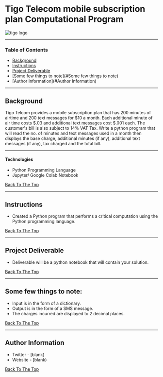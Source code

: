 # Tigo Telecom mobile subscription plan Computational Program

![tigo logo](https://user-images.githubusercontent.com/67068918/92004520-fc088100-ed4a-11ea-990b-d131ecc2dac4.png)

---

### Table of Contents

- [Background](#Background)
- [Instructions](#Instructions)
- [Project Deliverable](#Project-Deliverable)
- [Some few things to note](#Some few things to note)
- [Author Information](#Author Information)

---

## Background

Tigo Telcom provides a mobile subscription plan that has 200 minutes of airtime and 200 text messages for $10 a month. Each additional minute of air time costs $.03 and additional text messages cost $.001 each. The customer's bill is also subject to 14% VAT Tax. Write a python program that will read the no. of minutes and text messages used in a month then displays the base charge, additional minutes (if any), additional text messages (if any), tax charged and the total bill. 

---

#### Technologies

- Python Programming Language
- Jupyter/ Google Colab Notebook

[Back To The Top](#read-me-template)

---

## Instructions
* Created a Python program that performs a critical computation using the Python programming language. 


[Back To The Top](#read-me-template)

---

## Project Deliverable
* Deliverable will be a python notebook that will contain your solution. 

[Back To The Top](#read-me-template)

---

## Some few things to note:
* Input is in the form of a dictionary. 
* Output is in the form of a SMS message. 
* The charges incurred  are displayed to 2 decimal places. 

[Back To The Top](#read-me-template)

---

## Author Information

- Twitter - [blank)
- Website - [blank)

[Back To The Top](#read-me-template)

